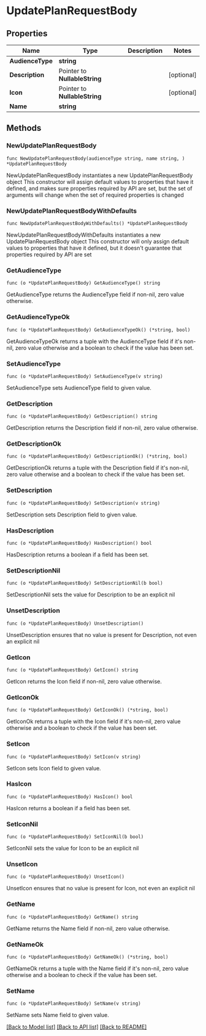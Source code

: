 # UpdatePlanRequestBody

## Properties

Name | Type | Description | Notes
------------ | ------------- | ------------- | -------------
**AudienceType** | **string** |  | 
**Description** | Pointer to **NullableString** |  | [optional] 
**Icon** | Pointer to **NullableString** |  | [optional] 
**Name** | **string** |  | 

## Methods

### NewUpdatePlanRequestBody

`func NewUpdatePlanRequestBody(audienceType string, name string, ) *UpdatePlanRequestBody`

NewUpdatePlanRequestBody instantiates a new UpdatePlanRequestBody object
This constructor will assign default values to properties that have it defined,
and makes sure properties required by API are set, but the set of arguments
will change when the set of required properties is changed

### NewUpdatePlanRequestBodyWithDefaults

`func NewUpdatePlanRequestBodyWithDefaults() *UpdatePlanRequestBody`

NewUpdatePlanRequestBodyWithDefaults instantiates a new UpdatePlanRequestBody object
This constructor will only assign default values to properties that have it defined,
but it doesn't guarantee that properties required by API are set

### GetAudienceType

`func (o *UpdatePlanRequestBody) GetAudienceType() string`

GetAudienceType returns the AudienceType field if non-nil, zero value otherwise.

### GetAudienceTypeOk

`func (o *UpdatePlanRequestBody) GetAudienceTypeOk() (*string, bool)`

GetAudienceTypeOk returns a tuple with the AudienceType field if it's non-nil, zero value otherwise
and a boolean to check if the value has been set.

### SetAudienceType

`func (o *UpdatePlanRequestBody) SetAudienceType(v string)`

SetAudienceType sets AudienceType field to given value.


### GetDescription

`func (o *UpdatePlanRequestBody) GetDescription() string`

GetDescription returns the Description field if non-nil, zero value otherwise.

### GetDescriptionOk

`func (o *UpdatePlanRequestBody) GetDescriptionOk() (*string, bool)`

GetDescriptionOk returns a tuple with the Description field if it's non-nil, zero value otherwise
and a boolean to check if the value has been set.

### SetDescription

`func (o *UpdatePlanRequestBody) SetDescription(v string)`

SetDescription sets Description field to given value.

### HasDescription

`func (o *UpdatePlanRequestBody) HasDescription() bool`

HasDescription returns a boolean if a field has been set.

### SetDescriptionNil

`func (o *UpdatePlanRequestBody) SetDescriptionNil(b bool)`

 SetDescriptionNil sets the value for Description to be an explicit nil

### UnsetDescription
`func (o *UpdatePlanRequestBody) UnsetDescription()`

UnsetDescription ensures that no value is present for Description, not even an explicit nil
### GetIcon

`func (o *UpdatePlanRequestBody) GetIcon() string`

GetIcon returns the Icon field if non-nil, zero value otherwise.

### GetIconOk

`func (o *UpdatePlanRequestBody) GetIconOk() (*string, bool)`

GetIconOk returns a tuple with the Icon field if it's non-nil, zero value otherwise
and a boolean to check if the value has been set.

### SetIcon

`func (o *UpdatePlanRequestBody) SetIcon(v string)`

SetIcon sets Icon field to given value.

### HasIcon

`func (o *UpdatePlanRequestBody) HasIcon() bool`

HasIcon returns a boolean if a field has been set.

### SetIconNil

`func (o *UpdatePlanRequestBody) SetIconNil(b bool)`

 SetIconNil sets the value for Icon to be an explicit nil

### UnsetIcon
`func (o *UpdatePlanRequestBody) UnsetIcon()`

UnsetIcon ensures that no value is present for Icon, not even an explicit nil
### GetName

`func (o *UpdatePlanRequestBody) GetName() string`

GetName returns the Name field if non-nil, zero value otherwise.

### GetNameOk

`func (o *UpdatePlanRequestBody) GetNameOk() (*string, bool)`

GetNameOk returns a tuple with the Name field if it's non-nil, zero value otherwise
and a boolean to check if the value has been set.

### SetName

`func (o *UpdatePlanRequestBody) SetName(v string)`

SetName sets Name field to given value.



[[Back to Model list]](../README.md#documentation-for-models) [[Back to API list]](../README.md#documentation-for-api-endpoints) [[Back to README]](../README.md)


